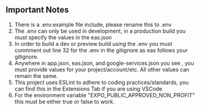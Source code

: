 ## Important Notes
1. There is a .env.example file include, please rename this to .env
2. The .env can only be used in development, in a production build you must specify the values in the eas.json
3. In order to build a dev or preview build using the .env you must conmment out line 32 for the .env in the gitignore as eas follows your gitignore.
4. Anywhere in app.json, eas.json, and google-services.json you see **<add-yours-here>**, you must provide values for your project/account/etc. All other values can remain the same.
5. This project uses ESLint to adhere to coding practices/standards, you can find this in the Extensions Tab if you are using VSCode
6. For the environment variable "EXPO_PUBLIC_APPROVED_NON_PROFIT" this must be either true or false to work.